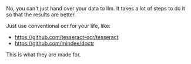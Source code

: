 No, you can't just hand over your data to llm. It takes a lot of steps to do it so that the results are better.

Just use conventional ocr for your life, like: 

- https://github.com/tesseract-ocr/tesseract
- https://github.com/mindee/doctr

This is what they are made for.
